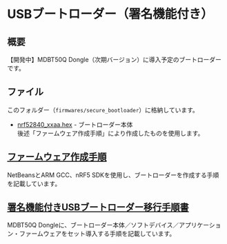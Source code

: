 # USBブートローダー（署名機能付き）

## 概要
【開発中】MDBT50Q Dongle（次期バージョン）に導入予定のブートローダーです。

## ファイル

このフォルダー（`firmwares/secure_bootloader`）に格納しています。

- [nrf52840_xxaa.hex](../../../nRF5_SDK_v15.3.0/firmwares/secure_bootloader/nrf52840_xxaa.hex) - ブートローダー本体<br>
後述「ファームウェア作成手順」により作成したものを使用します。

## [ファームウェア作成手順](../../../nRF5_SDK_v15.3.0/examples/dfu/secure_bootloader/README.md)

NetBeansとARM GCC、nRF5 SDKを使用し、ブートローダーを作成する手順を記載しています。

## [署名機能付きUSBブートローダー移行手順書](../../../nRF5_SDK_v15.3.0/firmwares/secure_bootloader/MIGRATION.md)

MDBT50Q Dongleに、ブートローダー本体／ソフトデバイス／アプリケーション・ファームウェアをセット導入する手順を記載しています。
